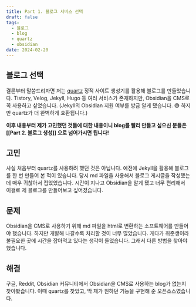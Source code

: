 ```yaml
---
title: Part 1. 블로그 서비스 선택
draft: false
tags:
  - 블로그
  - blog
  - quartz
  - obsidian
date: 2024-02-20
---
```


## 블로그 선택

결론부터 말씀드리자면 저는 [quartz](https://github.com/jackyzha0/quartz) 정적 사이트 생성기를 활용해 블로그를 만들었습니다. Tistory, Velog, Jekyll, Hugo 등 여러 서비스가 존재하지만, Obsidian을 CMS로 꼭 사용하고 싶었습니다. (Jekyll의 Obsidian 지원 여부를 방금 알게 됐습니다. 😅 하지만 quartz가 더 완벽하게 호환됩니다.)

**이후 내용부터 제가 고민했던 것들에 대한 내용이니 blog를 빨리 만들고 싶으신 분들은 [[Part 2. 블로그 생성]] 으로 넘어가시면 됩니다!**

## 고민

사실 처음부터 quartz를 사용하려 했던 것은 아닙니다. 예전에 Jekyll을 활용해 블로그를 한 번 만들어 본 적이 있습니다. 당시 md 파일을 사용해서 블로그 게시글을 작성했는데 매우 귀찮아서 접었었습니다. 시간이 지나고 Obsidian을 알게 됐고 너무 편리해서 이걸로 제 블로그를 만들어보고 싶어졌습니다.

## 문제

Obsidian을 CMS로 사용하기 위해 md 파일을 html로 변환하는 소프트웨어를 만들어야 했습니다. 하지만 개발해 나갈수록 처리할 것이 너무 많았습니다. 게다가 취준생이라 불필요한 곳에 시간을 잡아먹고 있다는 생각이 들었습니다. 그래서 다른 방법을 찾아야 했습니다.

## 해결

구글, Reddit, Obsidian 커뮤니티에서 Obsidian을 CMS로 사용하는 blog가 없는지 찾아봤습니다.
이때 quartz를 찾았고, 딱 제가 원하던 기능을 구현해 준 오픈소스였습니다.
